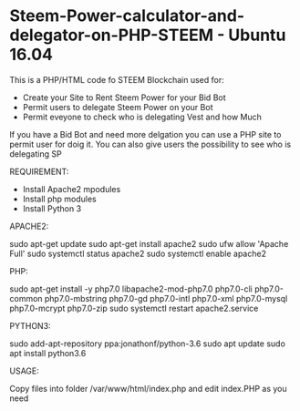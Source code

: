 # Steem-Power-calculator-and-delegator-on-PHP-STEEM - Ubuntu 16.04

This is a PHP/HTML code fo STEEM Blockchain used for:

- Create your Site to Rent Steem Power for your Bid Bot
- Permit users to delegate Steem Power on your Bot
- Permit eveyone to check who is delegating Vest and how Much

If you have a Bid Bot and need more delgation you can use a PHP site to permit user for doig it. You can also give users the possibility to see who is delegating SP


REQUIREMENT:

- Install Apache2 mpodules
- Install php modules
- Install Python 3

APACHE2:

sudo apt-get update
sudo apt-get install apache2
sudo ufw allow 'Apache Full'
sudo systemctl status apache2
sudo systemctl enable apache2

PHP:

sudo apt-get install -y php7.0 libapache2-mod-php7.0 php7.0-cli php7.0-common php7.0-mbstring php7.0-gd php7.0-intl php7.0-xml php7.0-mysql php7.0-mcrypt php7.0-zip
sudo systemctl restart apache2.service

PYTHON3:

sudo add-apt-repository ppa:jonathonf/python-3.6
sudo apt update
sudo apt install python3.6

USAGE:

Copy files into folder /var/www/html/index.php and edit index.PHP as you need
